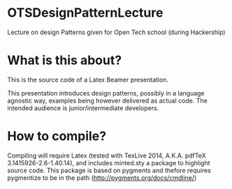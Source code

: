 OTSDesignPatternLecture
=======================

Lecture on design Patterns given for Open Tech school (during Hackership)


# What is this about?

This is the source code of a Latex Beamer presentation.

This presentation introduces design patterns, possibly in a language agnostic way, 
examples being however delivered as actual code.
The intended audience is junior/intermediate developers. 


# How to compile?

Compiling will require Latex (tested with TexLive 2014, A.K.A. pdfTeX 3.1415926-2.6-1.40.14),
and includes minted.sty a package to highlight source code. This package is based on pygments
and thefore requires pygmentize to be in the path (http://pygments.org/docs/cmdline/)

